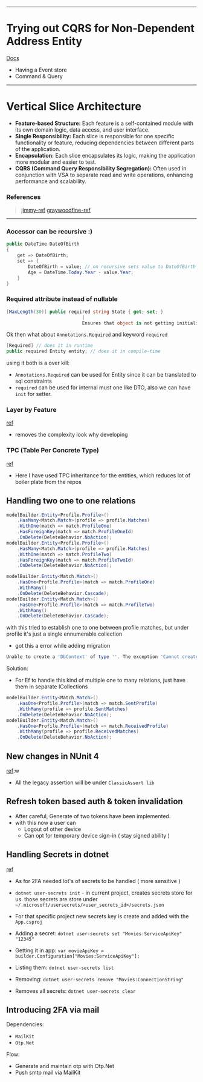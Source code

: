 
---
# Trying out CQRS for Non-Dependent Address Entity
[Docs](https://www.telerik.com/blogs/applying-cqrs-pattern-aspnet-core-application)
- Having a Event store
- Command & Query

---
# Vertical Slice Architecture
- **Feature-based Structure:** Each feature is a self-contained module with its own domain logic, data access, and user interface.
- **Single Responsibility:** Each slice is responsible for one specific functionality or feature, reducing dependencies between different parts of the application.
- **Encapsulation:** Each slice encapsulates its logic, making the application more modular and easier to test.
- **CQRS (Command Query Responsibility Segregation):** Often used in conjunction with VSA to separate read and write operations, enhancing performance and scalability.

### References
> [jimmy-ref](https://www.jimmybogard.com/vertical-slice-architecture/)
> [graywoodfine-ref](https://garywoodfine.com/implementing-vertical-slice-architecture/)

--- 
### Accessor can be recursive :)
```csharp
public DateTime DateOfBirth  
{  
    get => DateOfBirth;  
    set => {
		DateOfBirth = value; // on recursive sets value to DateOfBirth
	    Age = DateTime.Today.Year - value.Year;  
	}
}
```
### Required attribute instead of nullable
```csharp
[MaxLength(30)] public required string State { get; set; }
							|
							Ensures that object is not getting initialized without passing those properties
```

Ok then what about `Annotations.Required` and keyword `required`
```cs
[Required] // does it in runtime
public required Entity entity; // does it in compile-time
```
using it both is a over kill:
- `Annotations.Required` can be used for Entity since it  can be translated to sql constraints
- `required` can be used for internal must one like DTO, also we can have `init` for setter.


### Layer by Feature 
[ref](https://www.jimmybogard.com/vertical-slice-architecture/)
- removes the complexity look why developing

### TPC (Table Per Concrete Type)
[ref](https://www.scholarhat.com/tutorial/entityframework/understanding-inheritance-in-entity-**framework)
- Here I have used TPC inheritance for the entities, which reduces lot of boiler plate from the repos

## Handling two one to one relations
```csharp
modelBuilder.Entity<Profile.Profile>()  
    .HasMany<Match.Match>(profile => profile.Matches)  
    .WithOne(match => match.ProfileOne)  
    .HasForeignKey(match => match.ProfileOneId)  
    .OnDelete(DeleteBehavior.NoAction);  
modelBuilder.Entity<Profile.Profile>()  
    .HasMany<Match.Match>(profile => profile.Matches)  
    .WithOne(match => match.ProfileTwo)  
    .HasForeignKey(match => match.ProfileTwoId)  
    .OnDelete(DeleteBehavior.NoAction);

modelBuilder.Entity<Match.Match>()  
    .HasOne<Profile.Profile>(match => match.ProfileOne)  
    .WithMany()  
    .OnDelete(DeleteBehavior.Cascade);  
modelBuilder.Entity<Match.Match>()  
    .HasOne<Profile.Profile>(match => match.ProfileTwo)  
    .WithMany()  
    .OnDelete(DeleteBehavior.Cascade);
```
with this tried to establish one to one between profile matches, but under profile it's just a single ennumerable collection
- got this a error while adding migration
```powershell
Unable to create a 'DbContext' of type ''. The exception 'Cannot create a relationship between 'Profile.Matches' and 'Match.ProfileTwo' because a relationship already exists between 'Profile.Matches' and 'Match.ProfileOne'. Navigations can only participate in a single relationship. If you want to override an existing relationship call 'Ignore' on the navigation 'Match.ProfileTwo' first in 'OnModelCreating'.' was thrown while attempting to create an instance. For the different patterns supported at design time, see https://go.microsoft.com/fwlink/?linkid=851728
```

Solution:
- For Ef to handle this kind of multiple one to many relations, just have them in separate ICollections
```csharp
modelBuilder.Entity<Match.Match>()  
    .HasOne<Profile.Profile>(match => match.SentProfile)  
    .WithMany(profile => profile.SentMatches)  
    .OnDelete(DeleteBehavior.NoAction);  
modelBuilder.Entity<Match.Match>()  
    .HasOne<Profile.Profile>(match => match.ReceivedProfile)  
    .WithMany(profile => profile.ReceivedMatches)  
    .OnDelete(DeleteBehavior.NoAction);


```

## New changes in NUnit 4
[ref](https://docs.nunit.org/articles/nunit/release-notes/breaking-changes.html):w

- All the legacy assertion will be under `ClassicAssert lib`


## Refresh token based auth & token invalidation
- After careful, Generate of two tokens have been implemented.
- with this now a user can 
	- Logout of other device
	- Can opt for temporary device sign-in ( stay signed ability )


## Handling Secrets in dotnet
[ref](https://learn.microsoft.com/en-us/aspnet/core/security/app-secrets?view=aspnetcore-8.0)
- As for 2FA needed lot's of secrets to be handled ( more sensitive )
- `dotnet user-secrets init` - in current project, creates secrets store for us. those secrets are store under `~/.microsoft/usersecrets/<user_secrets_id>/secrets.json`
- For that specific project new secrets key is create and added with the `App.csproj`

- Adding a secret: `dotnet user-secrets set "Movies:ServiceApiKey" "12345"`
- Getting it in app: `var movieApiKey = builder.Configuration["Movies:ServiceApiKey"];`
- Listing them: `dotnet user-secrets list`
- Removing: `dotnet user-secrets remove "Movies:ConnectionString"`
- Removes all secrets: `dotnet user-secrets clear`

## Introducing 2FA via mail
Dependencies:
- `MailKit`
- `Otp.Net`

Flow:
- Generate and maintain otp with Otp.Net
- Push smtp mail via MailKit

